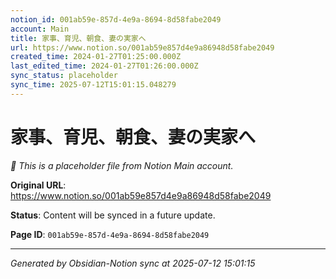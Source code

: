 ```yaml
---
notion_id: 001ab59e-857d-4e9a-8694-8d58fabe2049
account: Main
title: 家事、育児、朝食、妻の実家へ
url: https://www.notion.so/001ab59e857d4e9a86948d58fabe2049
created_time: 2024-01-27T01:25:00.000Z
last_edited_time: 2024-01-27T01:26:00.000Z
sync_status: placeholder
sync_time: 2025-07-12T15:01:15.048279
---
```


# 家事、育児、朝食、妻の実家へ

*🔄 This is a placeholder file from Notion Main account.*

**Original URL**: https://www.notion.so/001ab59e857d4e9a86948d58fabe2049

**Status**: Content will be synced in a future update.

**Page ID**: `001ab59e-857d-4e9a-8694-8d58fabe2049`

---

*Generated by Obsidian-Notion sync at 2025-07-12 15:01:15*
